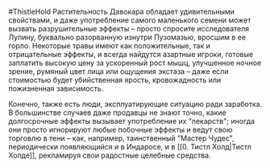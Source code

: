 #ThistleHold
Растительность Давокара обладает удивительными свойствами, и даже употребление самого маленького семени может вызвать разрушительные эффекты – просто спросите исследователя Лупину, буквально разорванную изнутри Пузомазью, вросшим в ее горло. Некоторые травы имеют как положительные, так и отрицательные эффекты, и всегда найдутся азартные игроки, готовые заплатить высокую цену за ускоренный рост мышц, улучшенное ночное зрение, румяный цвет лица или ощущения экстаза – даже если стоимостью будет убийственная ярость, кровожадность или пожизненная зависимость. 

Конечно, также есть люди, эксплуатирующие ситуацию ради заработка. В большинстве случаев даже продавцы не знают точно, какие долгосрочные эффекты вызывает употребление их "лекарств"; иногда они просто игнорируют любые побочные эффекты и ведут свою торговлю в тени – как, например, таинственный "Мастер Чудес", периодически появляющийся и в Индаросе, и в [[0. Тистл Холд|Тистл Холде]], рекламируя свои радостные целебные средства.
